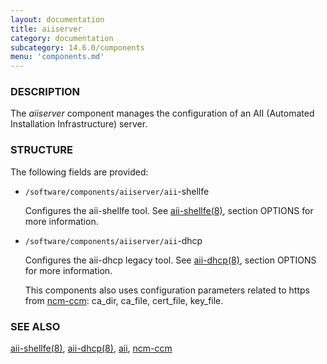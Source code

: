 ```yaml
---
layout: documentation
title: aiiserver
category: documentation
subcategory: 14.6.0/components
menu: 'components.md'
---
```

### DESCRIPTION

The _aiiserver_ component manages the configuration of an AII
(Automated Installation Infrastructure) server.

### STRUCTURE

The following fields are provided:

- `/software/components/aiiserver/aii`-shellfe

    Configures the aii-shellfe tool. See [aii-shellfe(8)](http://man.he.net/man8/aii-shellfe), section
    OPTIONS for more information.

- `/software/components/aiiserver/aii`-dhcp

    Configures the aii-dhcp legacy tool. See [aii-dhcp(8)](http://man.he.net/man8/aii-dhcp), section
    OPTIONS for more information.

    This components also uses configuration parameters related to https from [ncm-ccm](https://metacpan.org/pod/ncm-ccm): ca\_dir, ca\_file, cert\_file, key\_file.

### SEE ALSO

[aii-shellfe(8)](http://man.he.net/man8/aii-shellfe), [aii-dhcp(8)](http://man.he.net/man8/aii-dhcp), [aii](https://metacpan.org/pod/aii), [ncm-ccm](https://metacpan.org/pod/ncm-ccm)
